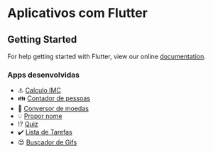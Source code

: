 # Aplicativos com Flutter

## Getting Started

For help getting started with Flutter, view our online
[documentation](https://flutter.io/).

### Apps desenvolvidas

- :anchor: [Calculo IMC](https://github.com/leonardocintra/apps-with-flutter/tree/master/calculo_imc)
- :family: [Contador de pessoas](https://github.com/leonardocintra/apps-with-flutter/tree/master/contador_de_pessoas)
- :currency_exchange: [Conversor de moedas](https://github.com/leonardocintra/apps-with-flutter/tree/master/conversor_moedas)
- :bulb: [Propor nome](https://github.com/leonardocintra/apps-with-flutter/tree/master/propornome)
- :interrobang: [Quiz](https://github.com/leonardocintra/apps-with-flutter/tree/master/quiz)
- :heavy_check_mark: [Lista de Tarefas](https://github.com/leonardocintra/apps-with-flutter/tree/master/lista_de_tarefas)
- :heart_eyes: [Buscador de Gifs](https://github.com/leonardocintra/apps-with-flutter/tree/master/buscador_gifs)
